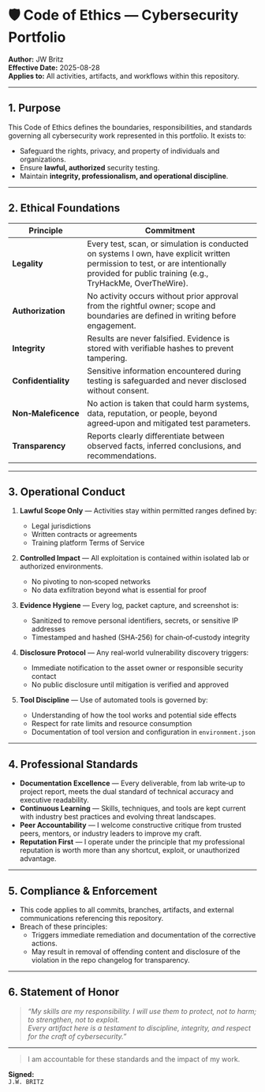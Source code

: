 # 🛡️ Code of Ethics — Cybersecurity Portfolio

**Author:** JW Britz  
**Effective Date:** 2025-08-28  
**Applies to:** All activities, artifacts, and workflows within this repository.

---

## 1. Purpose

This Code of Ethics defines the boundaries, responsibilities, and standards governing all cybersecurity work represented in this portfolio. It exists to:
- Safeguard the rights, privacy, and property of individuals and organizations.
- Ensure **lawful, authorized** security testing.
- Maintain **integrity, professionalism, and operational discipline**.

---

## 2. Ethical Foundations

| Principle | Commitment |
|-----------|------------|
| **Legality** | Every test, scan, or simulation is conducted on systems I own, have explicit written permission to test, or are intentionally provided for public training (e.g., TryHackMe, OverTheWire). |
| **Authorization** | No activity occurs without prior approval from the rightful owner; scope and boundaries are defined in writing before engagement. |
| **Integrity** | Results are never falsified. Evidence is stored with verifiable hashes to prevent tampering. |
| **Confidentiality** | Sensitive information encountered during testing is safeguarded and never disclosed without consent. |
| **Non‑Maleficence** | No action is taken that could harm systems, data, reputation, or people, beyond agreed‑upon and mitigated test parameters. |
| **Transparency** | Reports clearly differentiate between observed facts, inferred conclusions, and recommendations. |

---

## 3. Operational Conduct

1. **Lawful Scope Only** — Activities stay within permitted ranges defined by:
   - Legal jurisdictions
   - Written contracts or agreements
   - Training platform Terms of Service

2. **Controlled Impact** — All exploitation is contained within isolated lab or authorized environments.  
   - No pivoting to non‑scoped networks  
   - No data exfiltration beyond what is essential for proof

3. **Evidence Hygiene** — Every log, packet capture, and screenshot is:
   - Sanitized to remove personal identifiers, secrets, or sensitive IP addresses
   - Timestamped and hashed (SHA‑256) for chain‑of‑custody integrity

4. **Disclosure Protocol** — Any real‑world vulnerability discovery triggers:
   - Immediate notification to the asset owner or responsible security contact
   - No public disclosure until mitigation is verified and approved

5. **Tool Discipline** — Use of automated tools is governed by:
   - Understanding of how the tool works and potential side effects
   - Respect for rate limits and resource consumption
   - Documentation of tool version and configuration in `environment.json`

---

## 4. Professional Standards

- **Documentation Excellence** — Every deliverable, from lab write‑up to project report, meets the dual standard of technical accuracy and executive readability.
- **Continuous Learning** — Skills, techniques, and tools are kept current with industry best practices and evolving threat landscapes.
- **Peer Accountability** — I welcome constructive critique from trusted peers, mentors, or industry leaders to improve my craft.
- **Reputation First** — I operate under the principle that my professional reputation is worth more than any shortcut, exploit, or unauthorized advantage.

---

## 5. Compliance & Enforcement

- This code applies to all commits, branches, artifacts, and external communications referencing this repository.
- Breach of these principles:
  - Triggers immediate remediation and documentation of the corrective actions.
  - May result in removal of offending content and disclosure of the violation in the repo changelog for transparency.

---

## 6. Statement of Honor

> *“My skills are my responsibility. I will use them to protect, not to harm; to strengthen, not to exploit.  
> Every artifact here is a testament to discipline, integrity, and respect for the craft of cybersecurity.”*

---

> I am accountable for these standards and the impact of my work.

**Signed:**  
`J.W. BRITZ`  
